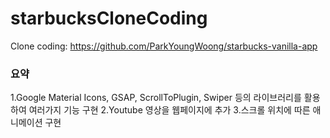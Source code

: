 # starbucksCloneCoding
Clone coding: https://github.com/ParkYoungWoong/starbucks-vanilla-app

### 요약
1.Google Material Icons, GSAP, ScrollToPlugin, Swiper 등의 라이브러리를 활용하여 여러가지 기능 구현
2.Youtube 영상을 웹페이지에 추가
3.스크롤 위치에 따른 애니메이션 구현
